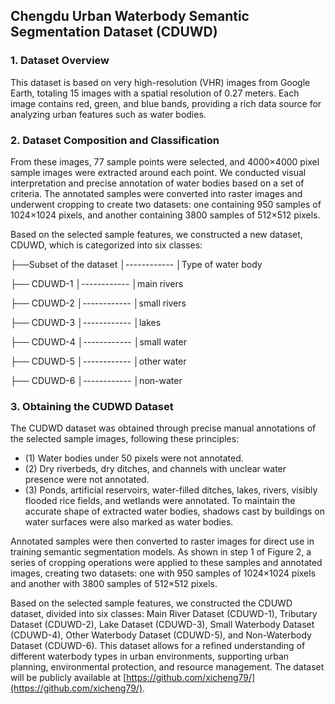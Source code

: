## Chengdu Urban Waterbody Semantic Segmentation Dataset (CDUWD)

### 1. Dataset Overview

This dataset is based on very high-resolution (VHR) images from Google Earth, totaling 15 images with a spatial resolution of 0.27 meters. Each image contains red, green, and blue bands, providing a rich data source for analyzing urban features such as water bodies.

### 2. Dataset Composition and Classification

From these images, 77 sample points were selected, and 4000×4000 pixel sample images were extracted around each point. We conducted visual interpretation and precise annotation of water bodies based on a set of criteria. The annotated samples were converted into raster images and underwent cropping to create two datasets: one containing 950 samples of 1024×1024 pixels, and another containing 3800 samples of 512×512 pixels.

Based on the selected sample features, we constructed a new dataset, CDUWD, which is categorized into six classes:

├──Subset of the dataset │\------------ │Type of water body

├──        CDUWD-1       │\------------ │main rivers

├──        CDUWD-2       │\------------ │small rivers

├──        CDUWD-3       │\------------ │lakes

├──        CDUWD-4       │\------------ │small water

├──        CDUWD-5       │\------------ │other water

├──        CDUWD-6       │\------------ │non-water

### 3. Obtaining the CUDWD Dataset

The CUDWD dataset was obtained through precise manual annotations of the selected sample images, following these principles:

- (1) Water bodies under 50 pixels were not annotated.
- (2) Dry riverbeds, dry ditches, and channels with unclear water presence were not annotated.
- (3) Ponds, artificial reservoirs, water-filled ditches, lakes, rivers, visibly flooded rice fields, and wetlands were annotated. To maintain the accurate shape of extracted water bodies, shadows cast by buildings on water surfaces were also marked as water bodies.

Annotated samples were then converted to raster images for direct use in training semantic segmentation models. As shown in step 1 of Figure 2, a series of cropping operations were applied to these samples and annotated images, creating two datasets: one with 950 samples of 1024×1024 pixels and another with 3800 samples of 512×512 pixels.

Based on the selected sample features, we constructed the CDUWD dataset, divided into six classes: Main River Dataset (CDUWD-1), Tributary Dataset (CDUWD-2), Lake Dataset (CDUWD-3), Small Waterbody Dataset (CDUWD-4), Other Waterbody Dataset (CDUWD-5), and Non-Waterbody Dataset (CDUWD-6). This dataset allows for a refined understanding of different waterbody types in urban environments, supporting urban planning, environmental protection, and resource management. The dataset will be publicly available at [https://github.com/xicheng79/](https://github.com/xicheng79/).
